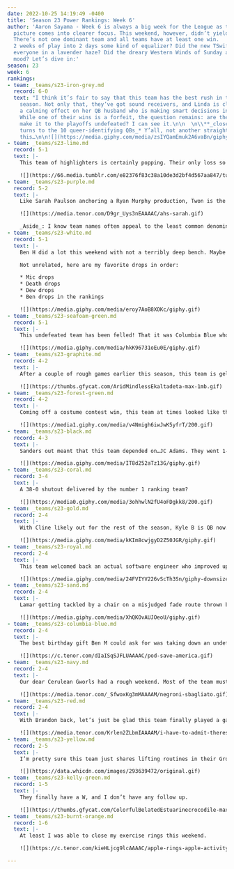 ```yaml
---
date: 2022-10-25 14:19:49 -0400
title: 'Season 23 Power Rankings: Week 6'
author: 'Aaron Sayama - Week 6 is always a big week for the League as the playoff
  picture comes into clearer focus. This weekend, however, didn’t yield too many surprises.
  There’s not one dominant team and all teams have at least one win.   Was cramming
  2 weeks of play into 2 days some kind of equalizer? Did the new TSwift album leave
  everyone in a lavender haze? Did the dreary Western Winds of Sunday affect everyone’s
  mood? Let’s dive in:'
season: 23
week: 6
rankings:
- team: _teams/s23-iron-grey.md
  record: 6-0
  text: "I think it’s fair to say that this team has the best rush in the League this
    season. Not only that, they’ve got sound receivers, and Linda is clearly having
    a calming effect on her QB husband who is making smart decisions in the pocket.
    While one of their wins is a forfeit, the question remains: are they going to
    make it to the playoffs undefeated? I can see it.\n\n  \n\\**_closes door and
    turns to the 10 queer-identifying QBs_* Y’all, not another straight QB winning
    this…\n\n![](https://media.giphy.com/media/zsIYQamEmuk2A6vaBn/giphy.gif)"
- team: _teams/s23-lime.md
  record: 5-1
  text: |-
    This team of highlighters is certainly popping. Their only loss so far has been to Red, and I’m a little baffled as to what happened there. I would dismiss this team on paper, but their record speaks for itself; there’s something here. I don’t quite know what it is, though. Does this team have an identity, a vibe?

    ![](https://66.media.tumblr.com/e82376f83c38a10de3d2bf4d567aa847/tumblr_oi90aoGYTe1tb8iyko1_500.gif)
- team: _teams/s23-purple.md
  record: 5-2
  text: |-
    Like Sarah Paulson anchoring a Ryan Murphy production, Twon is the rock upon which this team is built. A couple of their players are getting those extra reps in at Rec League which is paying dividends, and once team dad, Scott G, is back they’ll be firing on all cylinders. I won’t be surprised at all to see them in the final 4.

    ![](https://media.tenor.com/D9gr_Uys3nEAAAAC/ahs-sarah.gif)

    _Aside_: I know team names often appeal to the least common denominator, but, girls, really? That’s what we decided on? We have a whole team that disregarded their color in service of a fun name. Possibilities are endless!
- team: _teams/s23-white.md
  record: 5-1
  text: |-
    Ben H did a lot this weekend with not a terribly deep bench. Maybe he’s finally learning some coaching skills! Love your rookies and they’ll love you in return, Ben! Nonetheless, they have a tough road ahead of them as a little birdy told me QB 1 will be missing some games without an obvious QB 2 on deck.

    Not unrelated, here are my favorite drops in order:

    * Mic drops
    * Death drops
    * Dew drops
    * Ben drops in the rankings

    ![](https://media.giphy.com/media/eroy7AoB8XOKc/giphy.gif)
- team: _teams/s23-seafoam-green.md
  record: 5-1
  text: |-
    This undefeated team has been felled! That it was Columbia Blue who slayed the beast left this writer a little stunned, but, hey, I thought our Foamosexuals were always just that—foam and no substance.

    ![](https://media.giphy.com/media/hkK96731oEu0E/giphy.gif)
- team: _teams/s23-graphite.md
  record: 4-2
  text: |-
    After a couple of rough games earlier this season, this team is gelling. The Joe and Mark alliance that had all the Captains and QBs abuzz at the pairing event seems to be coming true.

    ![](https://thumbs.gfycat.com/AridMindlessEkaltadeta-max-1mb.gif)
- team: _teams/s23-forest-green.md
  record: 4-2
  text: |-
    Coming off a costume contest win, this team at times looked like they were better suited for a Party City than for a football field. Yet, they were still able to end the weekend 2-1. Let’s hear it for overcoming the dropsies and for the women on this team!

    ![](https://media1.giphy.com/media/v4Nmigh6iwJwK5yfrT/200.gif)
- team: _teams/s23-black.md
  record: 4-3
  text: |-
    Sanders out meant that this team depended on…JC Adams. They went 1-1 this weekend. That win over Columbia Blue wasn’t without controversy, however. I saw head ref Hotchkiss had to consult final boss Brandon Waggoner on where to assess a penalty. Not that it really changed the outcome of the game, but I guess no one likes a pouty JC…

    ![](https://media.giphy.com/media/IT8d252aTz13G/giphy.gif)
- team: _teams/s23-coral.md
  record: 3-4
  text: |-
    A 38-0 shutout delivered by the number 1 ranking team?

    ![](https://media0.giphy.com/media/3ohhwlN2fU4oFDgkk8/200.gif)
- team: _teams/s23-gold.md
  record: 2-4
  text: |-
    With Cline likely out for the rest of the season, Kyle B is QB now. He’s an experienced leader, but wow did he hold onto that ball about as long as Liz Truss held onto that Premiership. They had quite a contentious weekend with a disputed call against Graphite and a pretty chippy game against Lime. Not sure where this team is headed given that their top receiver is headed to Manila for the next couple of weeks. I’m on Gold and 10 Downing Street watch.

    ![](https://media.giphy.com/media/kKIm8cwjgyD2Z50JGR/giphy.gif)
- team: _teams/s23-royal.md
  record: 2-4
  text: |-
    This team welcomed back an actual software engineer who improved upon (rewrote?) JC’s “algorithm” to lead them to 2-1 this weekend. That’s not to discount closet Swiftie Wyatt who is growing into his QB role; and, let’s also not forget about JJ’s first interception since HW Bush was in office!

    ![](https://media.giphy.com/media/24FVIYV226vScTh3Sn/giphy-downsized-large.gif)
- team: _teams/s23-sand.md
  record: 2-4
  text: |-
    Lamar getting tackled by a chair on a misjudged fade route thrown by his lefty QB was all I needed to see. Razzies all around for this receiving core. 0-3 for your Sandra Bullocks this weekend.

    ![](https://media.giphy.com/media/XhQKOvAUJOeoU/giphy.gif)
- team: _teams/s23-columbia-blue.md
  record: 2-4
  text: |-
    The best birthday gift Ben M could ask for was taking down an undefeated team, but unfortunately he now has to guest host Quinn’s sports podcast to talk about their record. Pod save this team!

    ![](https://c.tenor.com/dIaISqSJFLUAAAAC/pod-save-america.gif)
- team: _teams/s23-navy.md
  record: 2-4
  text: |-
    Our dear Cerulean Gworls had a rough weekend. Most of the team must have had some kind of hideous skirt convention to attend as they started with only 6 players and a backup QB on Saturday. On Sunday, they were fed to the models and couldn’t handle Kelly Green. Let’s hope someone treats these 0-2 fashionistas to the trendy drink of the moment:

    ![](https://media.tenor.com/_SfwoxKg3mMAAAAM/negroni-sbagliato.gif)
- team: _teams/s23-red.md
  record: 2-4
  text: |-
    With Brandon back, let’s just be glad this team finally played a game. But, just to be clear, the point of being in a football league is to, you know, at some point engage in football.

    ![](https://media.tenor.com/Krlen2ZLbmIAAAAM/i-have-to-admit-theres-a-certain-genius-to-it.gif)
- team: _teams/s23-yellow.md
  record: 2-5
  text: |-
    I’m pretty sure this team just shares lifting routines in their GroupMe. Let’s hope they take their creatine and rest up this week because 1-2 isn’t a good look for these step-Sons of Anarchy.

    ![](https://data.whicdn.com/images/293639472/original.gif)
- team: _teams/s23-kelly-green.md
  record: 1-5
  text: |-
    They finally have a W, and I don’t have any follow up.

    ![](https://thumbs.gfycat.com/ColorfulBelatedEstuarinecrocodile-max-1mb.gif)
- team: _teams/s23-burnt-orange.md
  record: 1-6
  text: |-
    At least I was able to close my exercise rings this weekend.

    ![](https://c.tenor.com/kieHLjcg9lcAAAAC/apple-rings-apple-activity-rings.gif)

---
```

